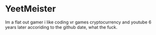 # YeetMeister
Im a flat out gamer i like coding vr games cryptocurrency and youtube
6 years later accoriding to the github date, what the fuck.
